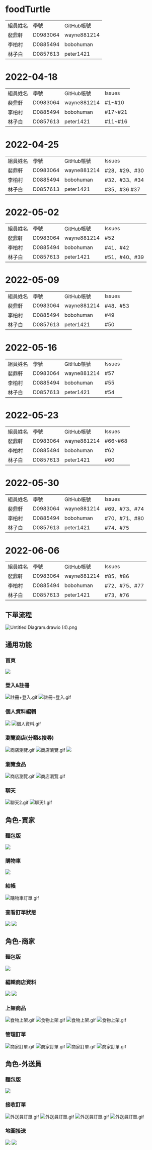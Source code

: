# foodTurtle
<table>
   <tr>
    <td>組員姓名</td>
    <td>學號</td>
    <td>GitHub帳號</td>
  <tr>
    <td>裴鼎軒</td>
    <td>D0983064</td>
    <td>wayne881214</td>
  <tr>
    <td>李柏村</td>
    <td>D0885494</td>
    <td>bobohuman</td>
  <tr>
    <td>林子白</td>
    <td>D0857613</td>
    <td>peter1421</td>
</table>
<h1> 2022-04-18 </h1>
<table>
   <tr>
    <td>組員姓名</td>
    <td>學號</td>
    <td>GitHub帳號</td>
    <td>Issues</td>
  <tr>
    <td>裴鼎軒</td>
    <td>D0983064</td>
    <td>wayne881214</td>
     <td>#1~#10</td>
  <tr>
    <td>李柏村</td>
    <td>D0885494</td>
    <td>bobohuman</td>
    <td>#17~#21</td>
  <tr>
    <td>林子白</td>
    <td>D0857613</td>
    <td>peter1421</td>
    <td>#11~#16</td>
</table>
<h1> 2022-04-25 </h1>
<table>
   <tr>
    <td>組員姓名</td>
    <td>學號</td>
    <td>GitHub帳號</td>
    <td>Issues</td>
  <tr>
    <td>裴鼎軒</td>
    <td>D0983064</td>
    <td>wayne881214</td>
     <td>#28、#29、#30</td>
  <tr>
    <td>李柏村</td>
    <td>D0885494</td>
    <td>bobohuman</td>
    <td>#32、#33、#34</td>
  <tr>
    <td>林子白</td>
    <td>D0857613</td>
    <td>peter1421</td>
    <td>#35、#36 #37</td>
</table>
<h1> 2022-05-02 </h1>
<table>
   <tr>
    <td>組員姓名</td>
    <td>學號</td>
    <td>GitHub帳號</td>
    <td>Issues</td>
  <tr>
    <td>裴鼎軒</td>
    <td>D0983064</td>
    <td>wayne881214</td>
     <td>#52</td>
  <tr>
    <td>李柏村</td>
    <td>D0885494</td>
    <td>bobohuman</td>
    <td>#41、#42</td>
  <tr>
    <td>林子白</td>
    <td>D0857613</td>
    <td>peter1421</td>
    <td>#51、#40、#39</td>
</table>
<h1> 2022-05-09 </h1>
<table>
   <tr>
    <td>組員姓名</td>
    <td>學號</td>
    <td>GitHub帳號</td>
    <td>Issues</td>
  <tr>
    <td>裴鼎軒</td>
    <td>D0983064</td>
    <td>wayne881214</td>
    <td>#48、#53</td>
  <tr>
    <td>李柏村</td>
    <td>D0885494</td>
    <td>bobohuman</td>
    <td>#49</td>
  <tr>
    <td>林子白</td>
    <td>D0857613</td>
    <td>peter1421</td>
    <td>#50</td>
</table>
</table>
<h1> 2022-05-16 </h1>
<table>
   <tr>
    <td>組員姓名</td>
    <td>學號</td>
    <td>GitHub帳號</td>
    <td>Issues</td>
  <tr>
    <td>裴鼎軒</td>
    <td>D0983064</td>
    <td>wayne881214</td>
    <td>#57</td>
  <tr>
    <td>李柏村</td>
    <td>D0885494</td>
    <td>bobohuman</td>
    <td>#55</td>
  <tr>
    <td>林子白</td>
    <td>D0857613</td>
    <td>peter1421</td>
    <td>#54</td>
</table>
<h1> 2022-05-23 </h1>
<table>
   <tr>
    <td>組員姓名</td>
    <td>學號</td>
    <td>GitHub帳號</td>
    <td>Issues</td>
  <tr>
    <td>裴鼎軒</td>
    <td>D0983064</td>
    <td>wayne881214</td>
    <td>#66~#68</td>
  <tr>
    <td>李柏村</td>
    <td>D0885494</td>
    <td>bobohuman</td>
    <td>#62</td>
  <tr>
    <td>林子白</td>
    <td>D0857613</td>
    <td>peter1421</td>
    <td>#60</td>
</table>
<h1> 2022-05-30 </h1>
<table>
   <tr>
    <td>組員姓名</td>
    <td>學號</td>
    <td>GitHub帳號</td>
    <td>Issues</td>
  <tr>
    <td>裴鼎軒</td>
    <td>D0983064</td>
    <td>wayne881214</td>
    <td>#69、#73、#74</td>
  <tr>
    <td>李柏村</td>
    <td>D0885494</td>
    <td>bobohuman</td>
    <td>#70、#71、#80</td>
  <tr>
    <td>林子白</td>
    <td>D0857613</td>
    <td>peter1421</td>
    <td>#74、#75</td>
</table>

<h1> 2022-06-06 </h1>
<table>
   <tr>
    <td>組員姓名</td>
    <td>學號</td>
    <td>GitHub帳號</td>
    <td>Issues</td>
  <tr>
    <td>裴鼎軒</td>
    <td>D0983064</td>
    <td>wayne881214</td>
    <td>#85、#86</td>
  <tr>
    <td>李柏村</td>
    <td>D0885494</td>
    <td>bobohuman</td>
    <td>#72、#75、#77</td>
  <tr>
    <td>林子白</td>
    <td>D0857613</td>
    <td>peter1421</td>
    <td>#73、#76</td>
</table>

## 下單流程

![Untitled Diagram.drawio (4).png](https://i.imgur.com/PAAJp4j.png)
## 通用功能
### 首頁
![](https://i.imgur.com/j7SyfbT.png)
### 登入&註冊

![註冊+登入.gif](https://i.imgur.com/c1DdVjg.png)
![註冊+登入.gif](https://i.imgur.com/2rQajKk.png)

### 個人資料編輯

![](https://i.imgur.com/MwVGuXi.png)
![個人資料.gif](https://i.imgur.com/5M53loM.png)

### 瀏覽商店(分類&搜尋)

![商店瀏覽.gif](https://i.imgur.com/gIq1xZd.png)
![商店瀏覽.gif](https://i.imgur.com/MEhuYgY.png)
![](https://i.imgur.com/2HPX4t6.png)

### 瀏覽食品

![商店瀏覽.gif](https://i.imgur.com/Mwdkkp9.png)
![商店瀏覽.gif](https://i.imgur.com/RT3lWsu.png)

### 聊天

![聊天2.gif](https://i.imgur.com/Qjrw053.png)
![聊天1.gif](https://i.imgur.com/zxgmNqE.png)

## 角色-買家

### 麵包版
![](https://i.imgur.com/Osa8nTn.png)
### 購物車
![](https://i.imgur.com/yY1NVBI.png)

### 結帳
![購物車訂單.gif](https://i.imgur.com/3uIstpt.png)

### 查看訂單狀態
![](https://i.imgur.com/PNp4Qqt.png)
![](https://i.imgur.com/stFkZ8u.png)

## 角色-商家
### 麵包版
![](https://i.imgur.com/YeTJLvL.png)

### 編輯商店資料
![](https://i.imgur.com/AAujCkx.png)
![](https://i.imgur.com/Fm5m7cw.png)

### 上架商品

![食物上架.gif](https://i.imgur.com/7MTP1mQ.png)
![食物上架.gif](https://i.imgur.com/CnklwS6.png)
![食物上架.gif](https://i.imgur.com/6NwDQg0.png)
![食物上架.gif](https://i.imgur.com/ZJkZor1.png)

### 管理訂單

![商家訂單.gif](https://i.imgur.com/3s8iEWd.png)
![商家訂單.gif](https://i.imgur.com/Fb8UhnR.png)
![商家訂單.gif](https://i.imgur.com/WuBtToD.png)
![商家訂單.gif](https://i.imgur.com/O9P0yal.png)

## 角色-外送員

### 麵包版
![](https://i.imgur.com/MNP6eQ0.png)
### 接收訂單

![外送員訂單.gif](https://i.imgur.com/6ZliU1D.png)
![外送員訂單.gif](https://i.imgur.com/uZQr5aV.png)
![外送員訂單.gif](https://i.imgur.com/PRe0Xzs.png)
![外送員訂單.gif](https://i.imgur.com/V3xITEI.png)

### 地圖接送
![](https://i.imgur.com/A5s1ovg.png)
![](https://i.imgur.com/E6b0PkG.png)
